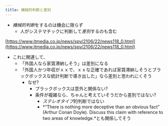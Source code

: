 ```yaml
---
title: 機械的判断と差別
---
```


* *機械的判断*をするのは機会に限らず
  * 人がシステマチックに判断して*差別*するのも含む

[https://www.itmedia.co.jp/news/spv/2106/22/news118_0.html](https://www.itmedia.co.jp/news/spv/2106/22/news118_0.html)

* これに関連して、
  * 「外国人なら家賃滞納しそう」は差別になる
  * 「外国人かつ年収がｘｘで、ｘｘな正確であれば家賃滞納しそうとブラックボックスな統計判断で導き出した」なら差別と思われにくそう
    * なぜ?
      * ブラックボックスは意外と関係ない?
      * 条件が複雑なら、ちゃんと考えていそうだから差別ではない?
        * *ステレオタイプ*的判断ではない
        * *“There is nothing more deceptive than an obvious fact” (Arthur Conan Doyle). Discuss this claim with reference to two areas of knowledge.*とも関係してそう
